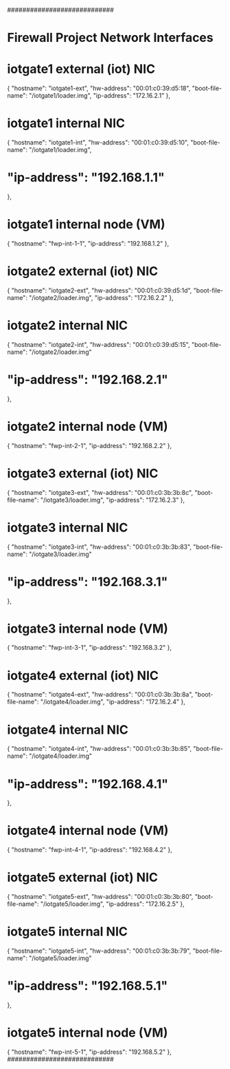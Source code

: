 ############################
# Firewall Project Network Interfaces
#
# iotgate1 external (iot) NIC
{
  "hostname": "iotgate1-ext",
  "hw-address": "00:01:c0:39:d5:18",
  "boot-file-name": "/iotgate1/loader.img",
  "ip-address": "172.16.2.1"
},
#
# iotgate1 internal NIC
{
  "hostname": "iotgate1-int",
  "hw-address": "00:01:c0:39:d5:10",
  "boot-file-name": "/iotgate1/loader.img",
#  "ip-address": "192.168.1.1"
},
#
# iotgate1 internal node (VM)
{
  "hostname": "fwp-int-1-1",
  "ip-address": "192.168.1.2"
},
#
# iotgate2 external (iot) NIC
{
  "hostname": "iotgate2-ext",
  "hw-address": "00:01:c0:39:d5:1d",
  "boot-file-name": "/iotgate2/loader.img",
  "ip-address": "172.16.2.2"
},
#
# iotgate2 internal NIC
{
  "hostname": "iotgate2-int",
  "hw-address": "00:01:c0:39:d5:15",
  "boot-file-name": "/iotgate2/loader.img"
#  "ip-address": "192.168.2.1"
},
#
# iotgate2 internal node (VM)
{
  "hostname": "fwp-int-2-1",
  "ip-address": "192.168.2.2"
},
#
# iotgate3 external (iot) NIC
{
  "hostname": "iotgate3-ext",
  "hw-address": "00:01:c0:3b:3b:8c",
  "boot-file-name": "/iotgate3/loader.img",
  "ip-address": "172.16.2.3"
},
#
# iotgate3 internal NIC
{
  "hostname": "iotgate3-int",
  "hw-address": "00:01:c0:3b:3b:83",
  "boot-file-name": "/iotgate3/loader.img"
#  "ip-address": "192.168.3.1"
},
#
# iotgate3 internal node (VM)
{
  "hostname": "fwp-int-3-1",
  "ip-address": "192.168.3.2"
},
#
# iotgate4 external (iot) NIC
{
  "hostname": "iotgate4-ext",
  "hw-address": "00:01:c0:3b:3b:8a",
  "boot-file-name": "/iotgate4/loader.img",
  "ip-address": "172.16.2.4"
},
#
# iotgate4 internal NIC
{
  "hostname": "iotgate4-int",
  "hw-address": "00:01:c0:3b:3b:85",
  "boot-file-name": "/iotgate4/loader.img"
#  "ip-address": "192.168.4.1"
},
#
# iotgate4 internal node (VM)
{
  "hostname": "fwp-int-4-1",
  "ip-address": "192.168.4.2"
},
#
# iotgate5 external (iot) NIC
{
  "hostname": "iotgate5-ext",
  "hw-address": "00:01:c0:3b:3b:80",
  "boot-file-name": "/iotgate5/loader.img",
  "ip-address": "172.16.2.5"
},
#
# iotgate5 internal NIC
{
  "hostname": "iotgate5-int",
  "hw-address": "00:01:c0:3b:3b:79",
  "boot-file-name": "/iotgate5/loader.img"
#  "ip-address": "192.168.5.1"
},
#
# iotgate5 internal node (VM)
{
  "hostname": "fwp-int-5-1",
  "ip-address": "192.168.5.2"
},
############################
